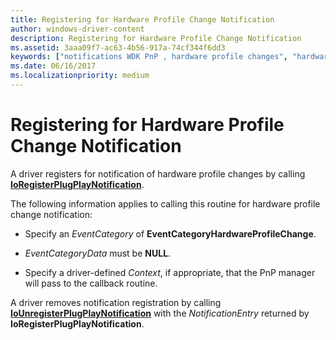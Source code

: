 ```yaml
---
title: Registering for Hardware Profile Change Notification
author: windows-driver-content
description: Registering for Hardware Profile Change Notification
ms.assetid: 3aaa09f7-ac63-4b56-917a-74cf344f6dd3
keywords: ["notifications WDK PnP , hardware profile changes", "hardware profile change notifications WDK PnP", "EventCategoryHardwareProfileChange notification", "profile change notifications WDK PnP", "registering hardware profile change notifications", "machine hardware profile change notifications WDK PnP", "IoRegisterPlugPlayNotification"]
ms.date: 06/16/2017
ms.localizationpriority: medium
---
```


# Registering for Hardware Profile Change Notification





A driver registers for notification of hardware profile changes by calling [**IoRegisterPlugPlayNotification**](https://msdn.microsoft.com/library/windows/hardware/ff549526).

The following information applies to calling this routine for hardware profile change notification:

-   Specify an *EventCategory* of **EventCategoryHardwareProfileChange**.

-   *EventCategoryData* must be **NULL**.

-   Specify a driver-defined *Context*, if appropriate, that the PnP manager will pass to the callback routine.

A driver removes notification registration by calling [**IoUnregisterPlugPlayNotification**](https://msdn.microsoft.com/library/windows/hardware/ff550398) with the *NotificationEntry* returned by **IoRegisterPlugPlayNotification**.

 

 




